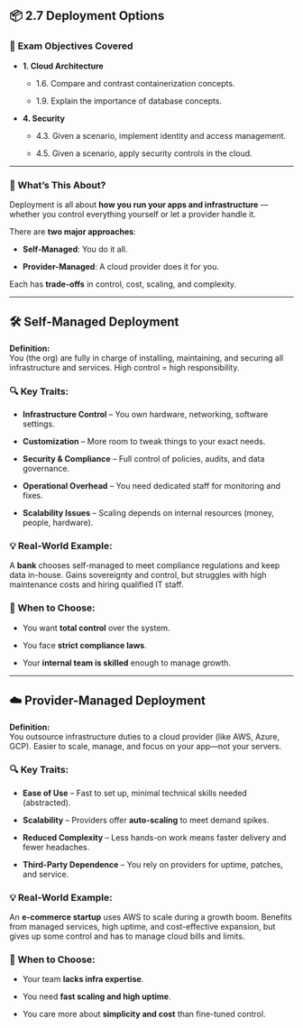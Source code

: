 ## 📦 2.7 Deployment Options

### 🎯 **Exam Objectives Covered**

- **1. Cloud Architecture**
    
    - 1.6. Compare and contrast containerization concepts.
        
    - 1.9. Explain the importance of database concepts.
        
- **4. Security**
    
    - 4.3. Given a scenario, implement identity and access management.
        
    - 4.5. Given a scenario, apply security controls in the cloud.
        

---

### 🚀 What’s This About?

Deployment is all about **how you run your apps and infrastructure** — whether you control everything yourself or let a provider handle it.

There are **two major approaches**:

- **Self-Managed**: You do it all.
    
- **Provider-Managed**: A cloud provider does it for you.
    

Each has **trade-offs** in control, cost, scaling, and complexity.

---

## 🛠️ Self-Managed Deployment

**Definition:**  
You (the org) are fully in charge of installing, maintaining, and securing all infrastructure and services. High control = high responsibility.

### 🔍 Key Traits:

- **Infrastructure Control** – You own hardware, networking, software settings.
    
- **Customization** – More room to tweak things to your exact needs.
    
- **Security & Compliance** – Full control of policies, audits, and data governance.
    
- **Operational Overhead** – You need dedicated staff for monitoring and fixes.
    
- **Scalability Issues** – Scaling depends on internal resources (money, people, hardware).
    

### 💡 Real-World Example:

A **bank** chooses self-managed to meet compliance regulations and keep data in-house. Gains sovereignty and control, but struggles with high maintenance costs and hiring qualified IT staff.

### 🧠 When to Choose:

- You want **total control** over the system.
    
- You face **strict compliance laws**.
    
- Your **internal team is skilled** enough to manage growth.
    

---

## ☁️ Provider-Managed Deployment

**Definition:**  
You outsource infrastructure duties to a cloud provider (like AWS, Azure, GCP). Easier to scale, manage, and focus on your app—not your servers.

### 🔍 Key Traits:

- **Ease of Use** – Fast to set up, minimal technical skills needed (abstracted).
    
- **Scalability** – Providers offer **auto-scaling** to meet demand spikes.
    
- **Reduced Complexity** – Less hands-on work means faster delivery and fewer headaches.
    
- **Third-Party Dependence** – You rely on providers for uptime, patches, and service.
    

### 💡 Real-World Example:

An **e-commerce startup** uses AWS to scale during a growth boom. Benefits from managed services, high uptime, and cost-effective expansion, but gives up some control and has to manage cloud bills and limits.

### 🧠 When to Choose:

- Your team **lacks infra expertise**.
    
- You need **fast scaling and high uptime**.
    
- You care more about **simplicity and cost** than fine-tuned control.